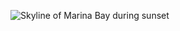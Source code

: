 ![Skyline of Marina Bay during sunset](https://images.unsplash.com/photo-1472148439583-1f4cf81b80e0?ixlib=rb-1.2.1&ixid=MnwxMjA3fDB8MHxwaG90by1wYWdlfHx8fGVufDB8fHx8&auto=format&fit=crop&w=1331&q=80)
